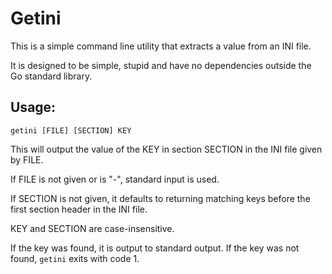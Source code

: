 # Getini

This is a simple command line utility that extracts a value from an INI file.

It is designed to be simple, stupid and have no dependencies outside the Go 
standard library.

## Usage:

```
getini [FILE] [SECTION] KEY

```

This will output the value of the KEY in section SECTION in the INI file given 
by FILE.

If FILE is not given or is "-", standard input is used.

If SECTION is not given, it defaults to returning matching keys before the 
first section header in the INI file.

KEY and SECTION are case-insensitive.

If the key was found, it is output to standard output.
If the key was not found, `getini` exits with code 1.

